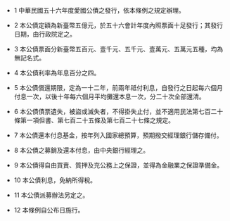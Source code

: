 * 1 中華民國五十六年度愛國公債之發行，依本條例之規定辦理。

* 2 本公債定額為新臺幣五億元，於五十六會計年度內照票面十足發行；其發行日期，由行政院定之。

* 3 本公債票面分新臺幣五百元、壹千元、五千元、壹萬元、五萬元五種，均為無記名式。

* 4 本公債利率為年息百分之四。

* 5 本公債償還期限，定為一十二年，前兩年祗付利息，自發行之日起每六個月付息一次，以後十年每六個月平均攤還本息一次，分二十次全部還清。

* 6 本公債債票遺失，被盜或滅失者，不得掛失止付，並不適用民法第七百二十條第一項但書、第七百二十五條及第七百二十七條之規定。

* 7 本公債還本付息基金，按年列入國家總預算，預期撥交經理銀行儲存備付。

* 8 本公債之募銷及還本付息，由中央銀行經理之。

* 9 本公債得自由買賣、質押及充公務上之保證，並得為金融業之保證準備金。

* 10 本公債利息，免納所得稅。

* 11 本公債派募辦法另定之。

* 12 本條例自公布日施行。


